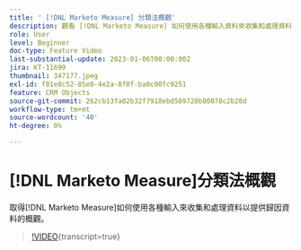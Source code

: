 ```yaml
---
title: ' [!DNL Marketo Measure] 分類法概觀'
description: 觀看 [!DNL Marketo Measure] 如何使用各種輸入資料來收集和處理資料，以提供歸因資料的概觀。
role: User
level: Beginner
doc-type: Feature Video
last-substantial-update: 2023-01-06T00:00:00Z
jira: KT-11699
thumbnail: 347177.jpeg
exl-id: f81e8c52-85e0-4e2a-8f0f-ba0c00fc9251
feature: CRM Objects
source-git-commit: 262cb13fa02b32f7918ebd569720b80078c2b28d
workflow-type: tm+mt
source-wordcount: '40'
ht-degree: 0%

---
```


# [!DNL Marketo Measure]分類法概觀

取得[!DNL Marketo Measure]如何使用各種輸入來收集和處理資料以提供歸因資料的概觀。

>[!VIDEO](https://video.tv.adobe.com/v/3432027/?learn=on&captions=chi_hant){transcript=true}
